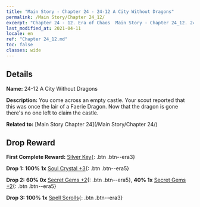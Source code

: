 ```yaml
---
title: "Main Story - Chapter 24 - 24-12 A City Without Dragons"
permalink: /Main Story/Chapter 24_12/
excerpt: "Chapter 24 - 12. Era of Chaos  Main Story - Chapter 24_12. 24-12 A City Without Dragons"
last_modified_at: 2021-04-11
locale: en
ref: "Chapter 24_12.md"
toc: false
classes: wide
---
```


## Details

 **Name:** 24-12 A City Without Dragons

 **Description:** You come across an empty castle. Your scout reported that this was once the lair of a Faerie Dragon. Now that the dragon is gone there's no one left to claim the castle.

 **Related to:** [Main Story Chapter 24](/Main Story/Chapter 24/)

## Drop Reward

 **First Complete Reward:** [Silver Key](/Items/con_693/){: .btn .btn--era3}

 **Drop 1:** **100% 1x** [Soul Crystal +3](/Items/mat_87/){: .btn .btn--era5}

 **Drop 2:** **60% 0x** [Secret Gems +2](/Items/mat_79/){: .btn .btn--era5}, **40% 1x** [Secret Gems +2](/Items/mat_79/){: .btn .btn--era5}

 **Drop 3:** **100% 1x** [Spell Scrolls](/Items/con_694/){: .btn .btn--era3}

